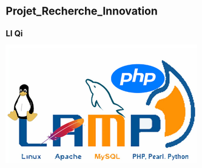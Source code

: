 # Projet_Recherche_Innovation

## LI Qi

![image](https://github.com/LickyQi/Projet_Recherche_Innovation/blob/master/LAMP.jpg)
